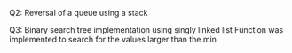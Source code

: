 Q2: Reversal of a queue using a stack

Q3: Binary search tree implementation using singly linked list
  Function was implemented to search for the values larger than the min
